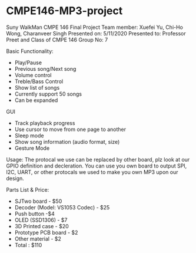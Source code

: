 # CMPE146-MP3-project
Suny WalkMan
CMPE 146 Final Project
Team member: Xuefei Yu, Chi-Ho Wong, Charanveer Singh
Presented on: 5/11/2020
Presented to: Professor Preet and Class of CMPE 146
Group No: 7

Basic Functionality:
- Play/Pause
- Previous song/Next song
- Volume control
- Treble/Bass Control
- Show list of songs 
- Currently support 50 songs
- Can be expanded

GUI
- Track playback progress 
- Use cursor to move from one page to another
- Sleep mode
- Show song information (audio format, size)
- Gesture Mode 

Usage:
The protocal we use can be replaced by other board, plz look at our GPIO definition and decleration.
You can use you own board to output SPI, I2C, UART, or other protocals we used to make you own MP3 upon
our design.

Parts List & Price:
- SJTwo board - $50
- Decoder (Model: VS1053 Codec) - $25
- Push button -$4
- OLED (SSD1306) - $7
- 3D Printed case -  $20
- Prototype PCB board  - $2
- Other material  - $2
- Total : $110
